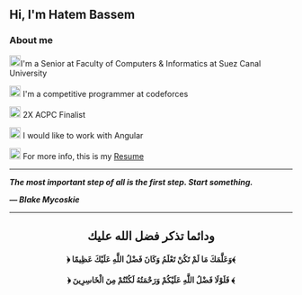 ## Hi, I'm Hatem Bassem

### About me

<img src="https://github.githubassets.com/images/icons/emoji/unicode/1f539.png"  width="20" />I'm a Senior at Faculty of Computers & Informatics at Suez Canal University


<img src="https://github.githubassets.com/images/icons/emoji/unicode/1f539.png"  width="20" /> I'm a competitive programmer at codeforces

<img src="https://github.githubassets.com/images/icons/emoji/unicode/1f539.png"  width="20" /> 2X ACPC Finalist 

<img src="https://github.githubassets.com/images/icons/emoji/unicode/1f539.png"  width="20" /> I would like to work with Angular

<img src="https://github.githubassets.com/images/icons/emoji/unicode/1f539.png"  width="20" />  For more info, this is my [Resume](https://drive.google.com/file/d/1cIrHoAxJcQ09uCMVk-PsRe8FPcznD5JA/view)

<hr>

***The most important step of all is the first step. Start something.***

***— Blake Mycoskie***

<hr>

<div align="center">

## **ودائما تذكر فضل الله عليك**

#### **﴿ وَعَلَّمَكَ مَا لَمْ تَكُنْ تَعْلَمُ وَكَانَ فَضْلُ اللَّهِ عَلَيْكَ عَظِيمًا﴾** 

#### **﴿ فَلَوْلَا فَضْلُ اللَّهِ عَلَيْكُمْ وَرَحْمَتُهُ لَكُنْتُمْ مِنَ الْخَاسِرِينَ ﴾** 

</div>

[My resume]:url(https://drive.google.com/file/d/1cIrHoAxJcQ09uCMVk-PsRe8FPcznD5JA/view)

